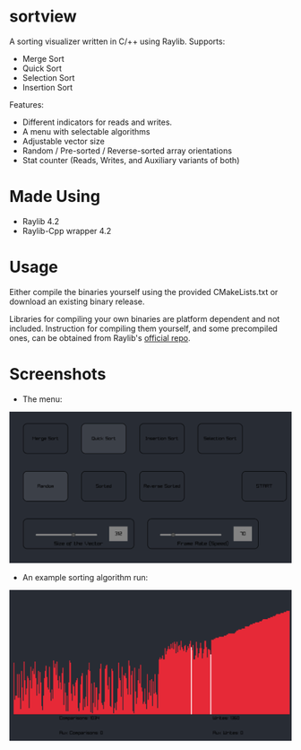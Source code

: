 # sortview
A sorting visualizer written in C/++ using Raylib.
Supports:
* Merge Sort
* Quick Sort
* Selection Sort
* Insertion Sort

Features:
* Different indicators for reads and writes.
* A menu with selectable algorithms
* Adjustable vector size
* Random / Pre-sorted / Reverse-sorted array orientations
* Stat counter (Reads, Writes, and Auxiliary variants of both)

# Made Using
* Raylib 4.2
* Raylib-Cpp wrapper 4.2
  
# Usage
Either compile the binaries yourself using the provided CMakeLists.txt or download an existing binary release.

Libraries for compiling your own binaries are platform dependent and not included. Instruction for compiling them yourself, and some precompiled ones, can be obtained from Raylib's [official repo](https://github.com/raysan5/raylib).

# Screenshots
* The menu:
<img src="./images/menu.png">

* An example sorting algorithm run:
<img src="./images/qsort.png">
